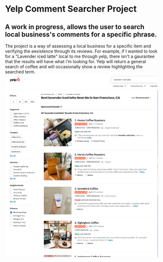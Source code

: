 # Yelp Comment Searcher Project

## A work in progress, allows the user to search local business's comments for a specific phrase.

The project is a way of assessing a local business for a specific item and verifying the eexistence through its reviews.
For example, if I wanted to look for a "Lavender iced latte" local to me through yelp, there isn't a gaurantee that the results will have what i'm looking for.
Yelp will return a general search of coffee and will occasionally show a review highlighting the searched term.
<img
    src="yelp.jpg"
    alt="Picture of Yelp's search results with searched term"
    title="Yelp Search Results"
    style="margin: 0 auto; max-width: 100; max-height: 100">
